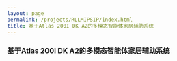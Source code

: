 ```yaml
---
layout: page
permalink: /projects/RLLMIPSIP/index.html
title: 基于Atlas 200I DK A2的多模态智能体家居辅助系统
---
```


### 基于Atlas 200I DK A2的多模态智能体家居辅助系统
